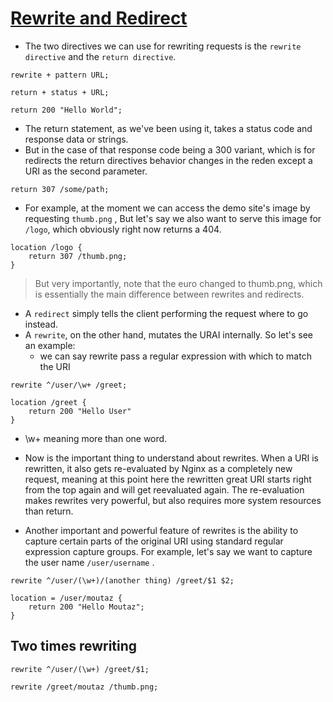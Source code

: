 # [Rewrite and Redirect](../04%2BRewrites%2B%26%2BRedirects.conf)

- The two directives we can use for rewriting requests is the `rewrite directive` and the `return directive`.
```
rewrite + pattern URL;
```

```
return + status + URL;

return 200 "Hello World";
```

- The return statement, as we've been using it, takes a status code and response data or strings.
- But in the case of that response code being a 300 variant, which is for redirects the return directives behavior changes in the reden except a URI as the second parameter.
```
return 307 /some/path;  
```

- For example, at the moment we can access the demo site's image by requesting `thumb.png` , But let's say we also want to serve this image for `/logo`, which obviously right now returns a 404.

```
location /logo {
    return 307 /thumb.png;
}
```
> But very importantly, note that the euro changed to thumb.png, which is essentially the main difference between rewrites and redirects.

- A `redirect` simply tells the client performing the request where to go instead.
- A `rewrite`, on the other hand, mutates the URAI internally. So let's see an example:
    - we can say rewrite pass a regular expression with which to match the URI

```
rewrite ^/user/\w+ /greet;
```

```
location /greet {
    return 200 "Hello User"
}
```

- \w+ meaning more than one word.
- Now is the important thing to understand about rewrites. When a URI is rewritten, it also gets re-evaluated by Nginx as a completely new request, meaning at this point here the rewritten great URI starts right from the top again and will get reevaluated again. The re-evaluation makes rewrites very powerful, but also requires more system resources than return.


- Another important and powerful feature of rewrites is the ability to capture certain parts of the original URI using standard regular expression capture groups. For example, let's say we want to capture the user name `/user/username` .
```
rewrite ^/user/(\w+)/(another thing) /greet/$1 $2;
```

```
location = /user/moutaz {
    return 200 "Hello Moutaz";
}
```

## Two times rewriting
```
rewrite ^/user/(\w+) /greet/$1;
```

```
rewrite /greet/moutaz /thumb.png;
```
